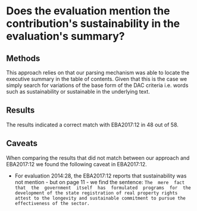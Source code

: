 # Does the evaluation mention the contribution's sustainability in the evaluation's summary?

## Methods 

This approach relies on that our parsing mechanism was able to locate the executive summary in the table of contents. Given that this is the case we simply search for variations of the base form of the DAC criteria i.e. words such as sustainability or sustainable in the underlying text.

## Results

The results indicated a correct match with EBA2017:12 in 48 out of 58.


## Caveats

When comparing the results that did not match between our approach and EBA2017:12 we found the following caveat in EBA2017:12.

* For evaluation 2014:28, the EBA2017:12 reports that sustainability was not mention - but on page 11 - we find the sentence: `The  mere  fact  that  the  government  itself  has  formulated  programs  for  the development of the state registration of real property rights attest to the longevity and sustainable commitment to pursue the effectiveness of the sector.` 